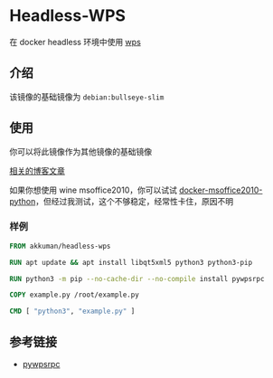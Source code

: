 # Headless-WPS

在 docker headless 环境中使用 [wps](https://linux.wps.cn/)

## 介绍

该镜像的基础镜像为 `debian:bullseye-slim`

## 使用

你可以将此镜像作为其他镜像的基础镜像

[相关的博客文章](https://hacktech.cn/2023/08/02/2023-08-02-docker-%E4%B8%AD%E4%BD%BF%E7%94%A8-pywpsrpc/)

如果你想使用 wine msoffice2010，你可以试试 [docker-msoffice2010-python](https://github.com/akkuman/docker-msoffice2010-python)，但经过我测试，这个不够稳定，经常性卡住，原因不明

### 样例

```Dockerfile
FROM akkuman/headless-wps

RUN apt update && apt install libqt5xml5 python3 python3-pip

RUN python3 -m pip --no-cache-dir --no-compile install pywpsrpc

COPY example.py /root/example.py

CMD [ "python3", "example.py" ]
```

## 参考链接

- [pywpsrpc](https://github.com/timxx/pywpsrpc)
